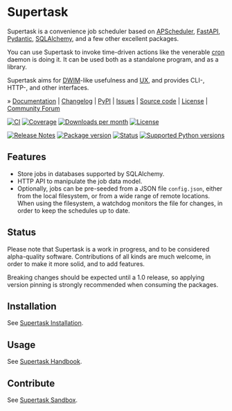 # Supertask

Supertask is a convenience job scheduler based on [APScheduler], [FastAPI],
[Pydantic], [SQLAlchemy], and a few other excellent packages.

You can use Supertask to invoke time-driven actions like the venerable [cron]
daemon is doing it. It can be used both as a standalone program, and as a
library.

Supertask aims for [DWIM]-like usefulness and [UX], and provides CLI-, HTTP-,
and other interfaces.

» [Documentation]
| [Changelog]
| [PyPI]
| [Issues]
| [Source code]
| [License]
| [Community Forum]

[![CI][badge-ci]][project-ci]
[![Coverage][badge-coverage]][project-coverage]
[![Downloads per month][badge-downloads-per-month]][project-downloads]
[![License][badge-license]][project-license]

[![Release Notes][badge-release-notes]][project-release-notes]
[![Package version][badge-package-version]][project-pypi]
[![Status][badge-status]][project-pypi]
[![Supported Python versions][badge-python-versions]][project-pypi]

## Features

- Store jobs in databases supported by SQLAlchemy.
- HTTP API to manipulate the job data model.
- Optionally, jobs can be pre-seeded from a JSON file `config.json`, either
  from the local filesystem, or from a wide range of remote locations.
  When using the filesystem, a watchdog monitors the file for changes, in
  order to keep the schedules up to date.

## Status

Please note that Supertask is a work in progress, and to be considered
alpha-quality software. Contributions of all kinds are much welcome,
in order to make it more solid, and to add features.

Breaking changes should be expected until a 1.0 release, so applying
version pinning is strongly recommended when consuming the packages.

## Installation

See [Supertask Installation].

## Usage

See [Supertask Handbook].

## Contribute

See [Supertask Sandbox].



[APScheduler]: https://pypi.org/project/APScheduler/
[cron]: https://en.wikipedia.org/wiki/Cron
[DWIM]: https://en.wikipedia.org/wiki/DWIM
[FastAPI]: https://pypi.org/project/fastapi/
[Pydantic]: https://pypi.org/project/pydantic/
[SQLAlchemy]: https://pypi.org/project/SQLAlchemy/
[UX]: https://en.wikipedia.org/wiki/User_experience

[Changelog]: https://github.com/pyveci/supertask/blob/main/CHANGES.md
[Community Forum]: https://community.panodata.org/
[Documentation]: https://supertask.readthedocs.io/
[Issues]: https://github.com/pyveci/supertask/issues
[License]: https://github.com/pyveci/supertask/blob/main/LICENSE
[PyPI]: https://pypi.org/project/supertask/
[Supertask Handbook]: https://supertask.readthedocs.io/handbook.html
[Supertask Installation]: https://supertask.readthedocs.io/install.html
[Supertask Sandbox]: https://supertask.readthedocs.io/sandbox.html
[Source code]: https://github.com/pyveci/supertask

[badge-ci]: https://github.com/pyveci/supertask/actions/workflows/main.yml/badge.svg
[badge-coverage]: https://codecov.io/gh/pyveci/supertask/branch/main/graph/badge.svg
[badge-downloads-per-month]: https://pepy.tech/badge/supertask/month
[badge-license]: https://img.shields.io/github/license/pyveci/supertask.svg
[badge-package-version]: https://img.shields.io/pypi/v/supertask.svg
[badge-python-versions]: https://img.shields.io/pypi/pyversions/supertask.svg
[badge-release-notes]: https://img.shields.io/github/release/pyveci/supertask?label=Release+Notes
[badge-status]: https://img.shields.io/pypi/status/supertask.svg
[project-ci]: https://github.com/pyveci/supertask/actions/workflows/main.yml
[project-coverage]: https://app.codecov.io/gh/pyveci/supertask
[project-downloads]: https://pepy.tech/project/supertask/
[project-license]: https://github.com/pyveci/supertask/blob/main/LICENSE
[project-pypi]: https://pypi.org/project/supertask
[project-release-notes]: https://github.com/pyveci/supertask/releases
